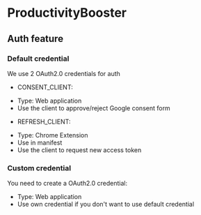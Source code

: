 # ProductivityBooster

## Auth feature

### Default credential

We use 2 OAuth2.0 credentials for auth

- CONSENT_CLIENT:

* Type: Web application
* Use the client to approve/reject Google consent form

- REFRESH_CLIENT:

* Type: Chrome Extension
* Use in manifest
* Use the client to request new access token

### Custom credential

You need to create a OAuth2.0 credential:

- Type: Web application
- Use own credential if you don't want to use default credential
